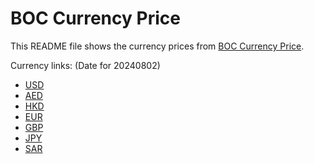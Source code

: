 # BOC Currency Price

This README file shows the currency prices from [BOC Currency Price](https://www.boc.cn/sourcedb/whpj/).

Currency links: (Date for 20240802)

- [USD](https://bocurrencyprice.techina.science/BOC_CURRENCY_PRICE/USD/20240802.json)
- [AED](https://bocurrencyprice.techina.science/BOC_CURRENCY_PRICE/AED/20240802.json)
- [HKD](https://bocurrencyprice.techina.science/BOC_CURRENCY_PRICE/HKD/20240802.json)
- [EUR](https://bocurrencyprice.techina.science/BOC_CURRENCY_PRICE/EUR/20240802.json)
- [GBP](https://bocurrencyprice.techina.science/BOC_CURRENCY_PRICE/GBP/20240802.json)
- [JPY](https://bocurrencyprice.techina.science/BOC_CURRENCY_PRICE/JPY/20240802.json)
- [SAR](https://bocurrencyprice.techina.science/BOC_CURRENCY_PRICE/SAR/20240802.json)
